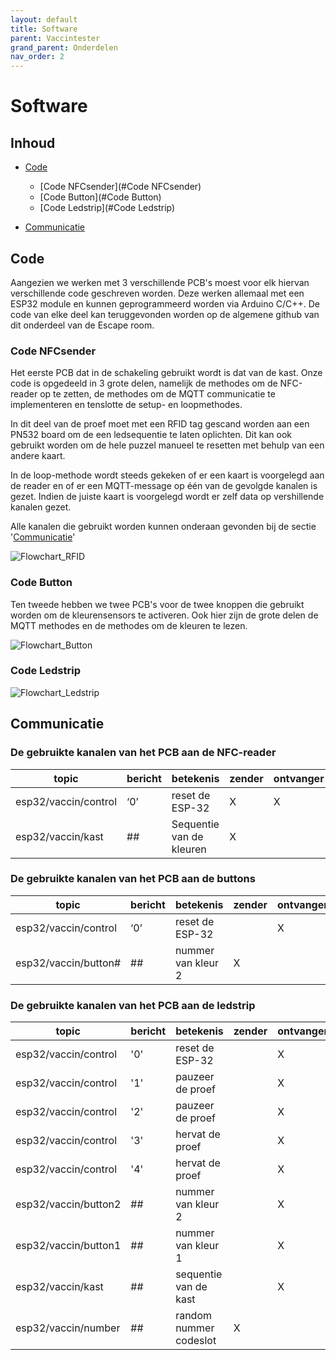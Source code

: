 ```yaml
---
layout: default
title: Software
parent: Vaccintester
grand_parent: Onderdelen
nav_order: 2
---
```


# Software

## Inhoud
- [Code](#Code)
    - [Code NFCsender](#Code NFCsender)
    - [Code Button](#Code Button)
    - [Code Ledstrip](#Code Ledstrip)

- [Communicatie](#Communicatie)

## Code
Aangezien we werken met 3 verschillende PCB's moest voor elk hiervan verschillende code geschreven worden. Deze werken allemaal met een ESP32 module en kunnen geprogrammeerd worden via Arduino C/C++. De code van elke deel kan teruggevonden worden op de algemene github van dit onderdeel van de Escape room.

### Code NFCsender
Het eerste PCB dat in de schakeling gebruikt wordt is dat van de kast. Onze code is opgedeeld in 3 grote delen, namelijk de methodes om de NFC-reader op te zetten, de methodes om de MQTT communicatie te implementeren en tenslotte de setup- en loopmethodes.

In dit deel van de proef moet met een RFID tag gescand worden aan een PN532 board om de een ledsequentie te laten oplichten. Dit kan ook gebruikt worden om de hele puzzel manueel te resetten met behulp van een andere kaart.

In de loop-methode wordt steeds gekeken of er een kaart is voorgelegd aan de reader en of er een MQTT-message op één van de gevolgde kanalen is gezet. Indien de juiste kaart is voorgelegd wordt er zelf data op vershillende kanalen gezet.

Alle kanalen die gebruikt worden kunnen onderaan gevonden bij de sectie '[Communicatie](#Communicatie)'

![Flowchart_RFID](https://github.com/Project-ES-20-21/General/blob/gh-pages/docs/Vaccintester/Foto's/flowchart_RFID.png)

### Code Button

Ten tweede hebben we twee PCB's voor de twee knoppen die gebruikt worden om de kleurensensors te activeren. Ook hier zijn de grote delen de MQTT methodes en de methodes om de kleuren te lezen. 

![Flowchart_Button](https://github.com/Project-ES-20-21/General/blob/gh-pages/docs/Vaccintester/Foto's/flowchart_button.png)

### Code Ledstrip

![Flowchart_Ledstrip](https://github.com/Project-ES-20-21/General/blob/gh-pages/docs/Vaccintester/Foto's/flowchart_central_ESP32.png)

## Communicatie
### De gebruikte kanalen van het PCB aan de NFC-reader
| topic                | bericht | betekenis                | zender | ontvanger |
|----------------------|---------|--------------------------|--------|-----------|
| esp32/vaccin/control | ‘0’     | reset de ESP-32          | X      | X         |
| esp32/vaccin/kast    | ##      | Sequentie van de kleuren | X      |           |

### De gebruikte kanalen van het PCB aan de buttons
| topic                | bericht | betekenis          | zender | ontvanger |
|----------------------|---------|--------------------|--------|-----------|
| esp32/vaccin/control | ‘0’     | reset de ESP-32    |        | X         |
| esp32/vaccin/button# | ##      | nummer van kleur 2 | X      |           |

### De gebruikte kanalen van het PCB aan de ledstrip
| topic                | bericht | betekenis              | zender | ontvanger |
|----------------------|---------|------------------------|--------|-----------|
| esp32/vaccin/control | '0'     | reset de ESP-32        |        | X         |
| esp32/vaccin/control | '1'     | pauzeer de proef       |        | X         |
| esp32/vaccin/control | '2'     | pauzeer de proef       |        | X         |
| esp32/vaccin/control | '3'     | hervat de proef        |        | X         |
| esp32/vaccin/control | '4'     | hervat de proef        |        | X         |
| esp32/vaccin/button2 | ##      | nummer van kleur 2     |        | X         |
| esp32/vaccin/button1 | ##      | nummer van kleur 1     |        | X         |
| esp32/vaccin/kast    | ##      | sequentie van de kast  |        | X         |
| esp32/vaccin/number  | ##      | random nummer codeslot | X      |           |


